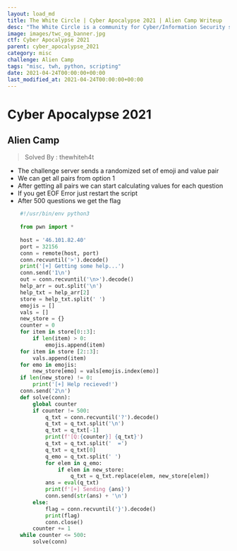 ```yaml
---
layout: load_md
title: The White Circle | Cyber Apocalypse 2021 | Alien Camp Writeup
desc: "The White Circle is a community for Cyber/Information Security students, enthusiasts and professionals. You can discuss anything related to Security, share your knowledge with others, get help when you need it and proceed further in your journey with amazing people from all over the world."
image: images/twc_og_banner.jpg
ctf: Cyber Apocalypse 2021
parent: cyber_apocalypse_2021
category: misc
challenge: Alien Camp
tags: "misc, twh, python, scripting"
date: 2021-04-24T00:00:00+00:00
last_modified_at: 2021-04-24T00:00:00+00:00
---
```


<h1 class="heading card-title white-text">Cyber Apocalypse 2021</h1>

## Alien Camp

> Solved By : thewhiteh4t

* The challenge server sends a randomized set of emoji and value pair
* We can get all pairs from option 1
* After getting all pairs we can start calculating values for each question
* If you get EOF Error just restart the script
* After 500 questions we get the flag

```python
    #!/usr/bin/env python3
    
    from pwn import *
    
    host = '46.101.82.40'
    port = 32156
    conn = remote(host, port)
    conn.recvuntil('>').decode()
    print('[+] Getting some help...')
    conn.send('1\n')
    out = conn.recvuntil('\n>').decode()
    help_arr = out.split('\n')
    help_txt = help_arr[2]
    store = help_txt.split(' ')
    emojis = []
    vals = []
    new_store = {}
    counter = 0
    for item in store[0::3]:
        if len(item) > 0:
            emojis.append(item)
    for item in store [2::3]:
        vals.append(item)
    for emo in emojis:
        new_store[emo] = vals[emojis.index(emo)]
    if len(new_store) != 0:
        print('[+] Help recieved!')
    conn.send('2\n')
    def solve(conn):
        global counter
        if counter != 500:
            q_txt = conn.recvuntil('?').decode()
            q_txt = q_txt.split('\n')
            q_txt = q_txt[-1]
            print(f'[Q:{counter}] {q_txt}')
            q_txt = q_txt.split('  =')
            q_txt = q_txt[0]
            q_emo = q_txt.split(' ')
            for elem in q_emo:
                if elem in new_store:
                    q_txt = q_txt.replace(elem, new_store[elem])
            ans = eval(q_txt)
            print(f'[+] Sending {ans}')
            conn.send(str(ans) + '\n')
        else:
            flag = conn.recvuntil('}').decode()
            print(flag)
            conn.close()
        counter += 1
    while counter <= 500:
        solve(conn)
```


